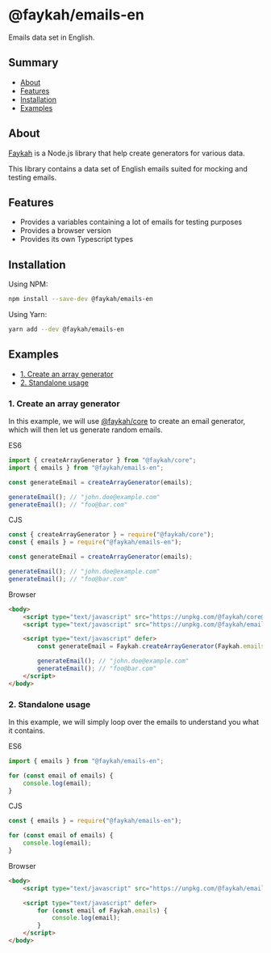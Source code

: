 # @faykah/emails-en

Emails data set in English.

## Summary

- [About](#about)
- [Features](#features)
- [Installation](#installation)
- [Examples](#examples)

## About

[Faykah](https://github.com/faykah/core) is a Node.js library that help create generators for various data.

This library contains a data set of English emails suited for mocking and testing emails.

## Features

- Provides a variables containing a lot of emails for testing purposes
- Provides a browser version
- Provides its own Typescript types

## Installation

Using NPM:

```bash
npm install --save-dev @faykah/emails-en
```

Using Yarn:

```bash
yarn add --dev @faykah/emails-en
```

## Examples

- [1. Create an array generator](#1-create-an-array-generator)
- [2. Standalone usage](#2-standalone-usage)

### 1. Create an array generator

In this example, we will use [@faykah/core](https://github.com/faykah/core) to create an email generator, which will then let us generate random emails.

ES6

```ts
import { createArrayGenerator } from "@faykah/core";
import { emails } from "@faykah/emails-en";

const generateEmail = createArrayGenerator(emails);

generateEmail(); // "john.doe@example.com"
generateEmail(); // "foo@bar.com"
```

CJS

```js
const { createArrayGenerator } = require("@faykah/core");
const { emails } = require("@faykah/emails-en");

const generateEmail = createArrayGenerator(emails);

generateEmail(); // "john.doe@example.com"
generateEmail(); // "foo@bar.com"
```

Browser

```html
<body>
	<script type="text/javascript" src="https://unpkg.com/@faykah/core@0.1.0/lib/index.browser.min.js" defer></script>
	<script type="text/javascript" src="https://unpkg.com/@faykah/emails-en@0.1.0/lib/index.browser.min.js" defer></script>

	<script type="text/javascript" defer>
		const generateEmail = Faykah.createArrayGenerator(Faykah.emails);

		generateEmail(); // "john.doe@example.com"
		generateEmail(); // "foo@bar.com"
	</script>
</body>
```

### 2. Standalone usage

In this example, we will simply loop over the emails to understand you what it contains.

ES6

```ts
import { emails } from "@faykah/emails-en";

for (const email of emails) {
	console.log(email);
}
```

CJS

```js
const { emails } = require("@faykah/emails-en");

for (const email of emails) {
	console.log(email);
}
```

Browser

```html
<body>
	<script type="text/javascript" src="https://unpkg.com/@faykah/emails-en@0.1.0/lib/index.browser.min.js" defer></script>

	<script type="text/javascript" defer>
		for (const email of Faykah.emails) {
			console.log(email);
		}
	</script>
</body>
```